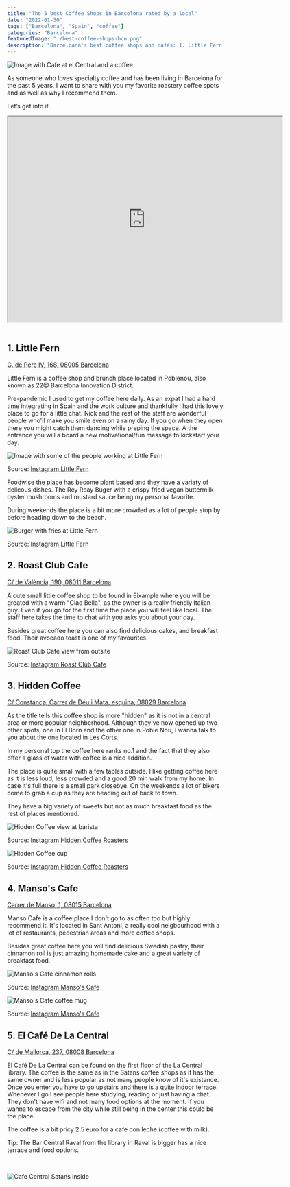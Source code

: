 ```yaml
---
title: "The 5 best Coffee Shops in Barcelona rated by a local"
date: "2022-01-30"
tags: ["Barcelona", "Spain", "coffee"]
categories: "Barcelona"
featuredImage: "./best-coffee-shops-bcn.png"
description: "Barceloana's best coffee shops and cafés: 1. Little Fern  · 2.Roast Club Cafe  · 3. Hidden Coffee  · Manso's Cafe · El Café De La Central (Satans coffee)"
---
```


![Image with Cafe at el Central and a coffee](./best-coffee-shops-bcn.png)

As someone who loves specialty coffee and has been living in Barcelona for the past 5 years, I want to share with you my favorite roastery coffee spots and as well as why I recommend them.

Let’s get into it.

<div class="embed-responsive embed-responsive-4by3">
    <iframe src="https://www.google.com/maps/d/embed?mid=1hOmCCQAts5kPgmnzstJUN82UzDkMzyBK&hl=en&ehbc=2E312F" width="640" height="480"></iframe>
</div>
</br>

## 1. Little Fern

<p style=" padding-top:0">
    <a href="https://g.page/littlefern?share" target="_blank" class="articleLink">C. de Pere IV, 168, 08005 Barcelona</a>
</p>

Little Fern is a coffee shop and brunch place located in Poblenou, also known as 22@ Barcelona Innovation District.

Pre-pandemic I used to get my coffee here daily. As an expat I had a hard time integrating in Spain and the work culture and thankfully I had this lovely place to go for a little chat. Nick and the rest of the staff are wonderful people who'll make you smile even on a rainy day. If you go when they open there you might catch them dancing while preping the space. A the entrance you will a board a new motivational/fun message to kickstart your day.

![Image with some of the people working at Little Fern](./little-fern-coffee-shop.jpg)

<p class="paddingTop">Source: <a class="articleLink" href="https://www.instagram.com/p/B2M0gtio4Z2">Instagram Little Fern</a></p>

Foodwise the place has become plant based and they have a variaty of delicous dishes. The Rey Reay Buger with a crispy fried vegan buttermilk oyster mushrooms and mustard sauce being my personal favorite.

During weekends the place is a bit more crowded as a lot of people stop by before heading down to the beach.

![Burger with fries at Little Fern](./little-fern-burger.jpg)

<p class="paddingTop">Source: <a class="articleLink" href="https://www.instagram.com/p/COUtmJ8Bwfs">Instagram Little Fern</a></p>

## 2. Roast Club Cafe

<p style=" padding-top:0">
    <a href="https://www.google.com/maps/place//data=!4m2!3m1!1s0x12a4a321ff201c1b:0xaf913d5e8e81d366?source=stefi.xyz" target="_blank" class="articleLink">C/ de València, 190, 08011 Barcelona</a>
</p>

A cute small little coffee shop to be found in Eixample where you will be greated with a warm "Ciao Bella", as the owner is a really friendly Italian guy. Even if you go for the first time the place you will feel like local. The staff here takes the time to chat with you asks you about your day.

Besides great coffee here you can also find delicious cakes, and breakfast food. Their avocado toast is one of my favourites.

![Roast Club Cafe view from outsite](./roast-club-cafe-coffee.jpg)

<p class="paddingTop">Source: <a class="articleLink" target="_blank" href="https://www.instagram.com/p/COScWyBAZwM">Instagram Roast Club Cafe</a></p>

## 3. Hidden Coffee

<p style=" padding-top:0">
    <a href="https://goo.gl/maps/GjHEwp9hg6F93FJx8" target="_blank" class="articleLink">C/ Constança, Carrer de Déu i Mata, esquina, 08029 Barcelona</a>
</p>

As the title tells this coffee shop is more "hidden" as it is not in a central area or more popular neighberhood. Although they've now opened up two other spots, one in El Born and the other one in Poble Nou, I wanna talk to you about the one located in Les Corts.

In my personal top the coffee here ranks no.1 and the fact that they also offer a glass of water with coffee is a nice addition.

The place is quite small with a few tables outside. I like getting coffee here as it is less loud, less crowded and a good 20 min walk from my home. In case it's full there is a small park closebye. On the weekends a lot of bikers come to grab a cup as they are heading out of back to town.

They have a big variety of sweets but not as much breakfast food as the rest of places mentioned.

![Hidden Coffee view at barista](./hidden-coffee-roastery.jpg)

<p class="paddingTop">Source: <a class="articleLink" target="_blank" href="https://www.instagram.com/p/CJMORcAhOgh">Instagram Hidden Coffee Roasters</a></p>

![Hidden Coffee cup](./hidden-coffee-roasters.jpg)

<p class="paddingTop">Source: <a class="articleLink" target="_blank" href="https://www.instagram.com/p/CMWnZ1ShgHm">Instagram Hidden Coffee Roasters</a></p>

## 4. Manso's Cafe

<p style=" padding-top:0" >
    <a href="https://goo.gl/maps/8jkXXnaEmcE8hr38A" target="_blank" class="articleLink">Carrer de Manso, 1, 08015 Barcelona</a>
</p>

Manso Cafe is a coffee place I don't go to as often too but highly recommend it. It's located in Sant Antoni, a really cool neigbourhood with a lot of restaurants, pedestrian areas and more coffee shops.

Besides great coffee here you will find delicious Swedish pastry, their cinnamon roll is just amazing homemade cake and a great variety of breakfast food.

![Manso's Cafe cinnamon rolls](./mansos-cafe-cinnamon-rolls.jpg)

<p class="paddingTop">Source: <a class="articleLink" target="_blank" href="https://www.instagram.com/p/B3FH74IIcE8">Instagram Manso's Cafe</a></p>

![Manso's Cafe coffee mug](./mansos-cafe-coffee-mug.jpg)

<p class="paddingTop">Source: <a class="articleLink" target="_blank" href="https://www.instagram.com/p/B4cENsKoLJN/">Instagram Manso's Cafe</a></p>

## 5. El Café De La Central

<p style=" padding-top:0" >
    <a href="https://goo.gl/maps/FXPLyMrt8AdmRTDF6" target="_blank" class="articleLink">C/ de Mallorca, 237, 08008 Barcelona</a>
</p>

El Café De La Central can be found on the first floor of the La Central library. The coffee is the same as in the Satans coffee shops as it has the same owner and is less popular as not many people know of it's existance. Once you enter you have to go upstairs and there is a quite indoor terrace. Whenever I go I see people here studying, reading or just having a chat. They don't have wifi and not many food options at the moment. If you wanna to escape from the city while still being in the center this could be the place.

The coffee is a bit pricy 2.5 euro for a cafe con leche (coffee with milk).

Tip: The Bar Central Raval from the library in Raval is bigger has a nice terrace and food options.

<br />

![Cafe Central Satans inside](./cafe-central.jpg)

<script async defer src="https://www.instagram.com/embed.js"></script>
